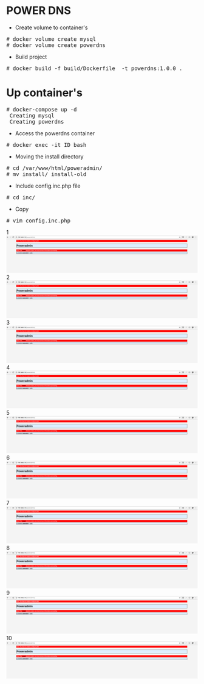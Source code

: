 # POWER DNS

- Create volume to container's
<pre>
# docker volume create mysql
# docker volume create powerdns
</pre>
- Build project
<pre>
# docker build -f build/Dockerfile  -t powerdns:1.0.0 .
</pre>
# Up container's
<pre>
# docker-compose up -d
 Creating mysql
 Creating powerdns
</pre>
- Access the powerdns container
<pre>
# docker exec -it ID bash
</pre>
- Moving the install directory
<pre>
# cd /var/www/html/poweradmin/
# mv install/ install-old
</pre>
- Include config.inc.php file
<pre>
# cd inc/
</pre>
- Copy
<pre>
# vim config.inc.php
</pre>

1
![Alt text](img/1.png?raw=true "Image 1")
2
![Alt text](img/1.png?raw=true "Image 1")
3
![Alt text](img/1.png?raw=true "Image 1")
4
![Alt text](img/1.png?raw=true "Image 1")
5
![Alt text](img/1.png?raw=true "Image 1")
6
![Alt text](img/1.png?raw=true "Image 1")
7
![Alt text](img/1.png?raw=true "Image 1")
8
![Alt text](img/1.png?raw=true "Image 1")
9
![Alt text](img/1.png?raw=true "Image 1")
10
![Alt text](img/1.png?raw=true "Image 1")

